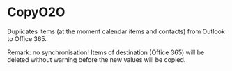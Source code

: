 # CopyO2O
Duplicates items (at the moment calendar items and contacts) from Outlook to Office 365.

Remark: no synchronisation! Items of destination (Office 365) will be deleted without warning before the new values will be copied.
